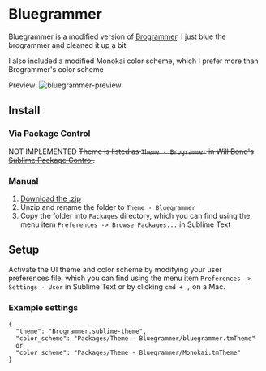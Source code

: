 # Bluegrammer

Bluegrammer is a modified version of [Brogrammer](https://github.com/kenwheeler/brogrammer-theme). 
I just blue the brogrammer and cleaned it up a bit

I also included a modified Monokai color scheme, which I prefer more than Brogrammer's color scheme

Preview:
![bluegrammer-preview](https://cloud.githubusercontent.com/assets/7158828/13276792/b562f932-da77-11e5-9675-5d797ebdf526.png)

## Install

### Via Package Control

NOT IMPLEMENTED
~~Theme is listed as `Theme - Brogrammer` in Will Bond's [Sublime Package Control](https://sublime.wbond.net).~~

### Manual

1. [Download the .zip](https://github.com/thomasgerstenberg/bluegrammer-theme/archive/master.zip)
2. Unzip and rename the folder to `Theme - Bluegrammer`
3. Copy the folder into `Packages` directory, which you can find using the menu item `Preferences -> Browse Packages...` in Sublime Text

## Setup

Activate the UI theme and color scheme by modifying your user preferences file, which you can find using the menu item `Preferences -> Settings - User` in Sublime Text or by clicking `cmd + ,` on a Mac.

### Example settings
```
{
  "theme": "Brogrammer.sublime-theme",
  "color_scheme": "Packages/Theme - Bluegrammer/bluegrammer.tmTheme"
  or
  "color_scheme": "Packages/Theme - Bluegrammer/Monokai.tmTheme"
}
```

